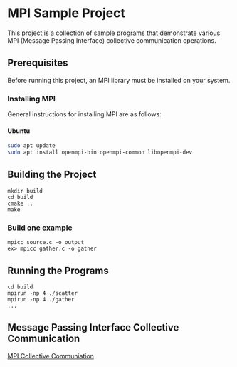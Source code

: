 # MPI Sample Project
This project is a collection of sample programs that demonstrate various MPI (Message Passing Interface) collective communication operations.

## Prerequisites

Before running this project, an MPI library must be installed on your system.

### Installing MPI

General instructions for installing MPI are as follows:

#### Ubuntu

```bash
sudo apt update
sudo apt install openmpi-bin openmpi-common libopenmpi-dev
```

## Building the Project
```
mkdir build
cd build
cmake ..
make
```

### Build one example
```
mpicc source.c -o output
ex> mpicc gather.c -o gather 
```

## Running the Programs
```
cd build
mpirun -np 4 ./scatter 
mpirun -np 4 ./gather
...
```

## Message Passing Interface Collective Communication
[MPI Collective Communiation](docs/MPICC.md)

